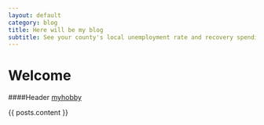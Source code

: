 ```yaml
---
layout: default
category: blog
title: Here will be my blog
subtitle: See your county's local unemployment rate and recovery spending--
---
```


Welcome
=======

####Header
[myhobby](posts.html)

{{ posts.content }}